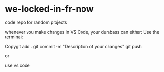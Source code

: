 # we-locked-in-fr-now
code repo for random projects 


whenever you make changes in VS Code, your dumbass can either:
Use the terminal:


Copygit add .
git commit -m "Description of your changes"
git push

or 

use vs code